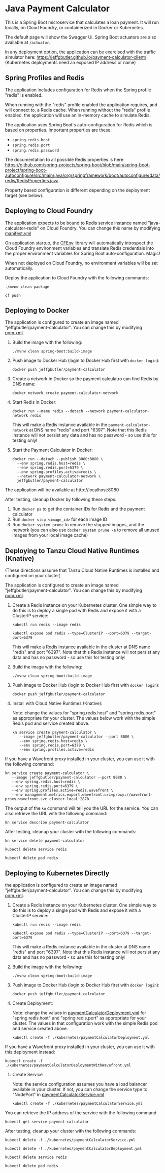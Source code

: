 # Java Payment Calculator

This is a Spring Boot microservice that calculates a loan payment. It will run locally, on Cloud Foundry, or
containerized in Docker or Kubernetes.

The default page will show the Swagger UI. Spring Boot actuators are also available at `/actuator`.

In any deployment option, the application can be exercised with the traffic simulator here:
https://jeffgbutler.github.io/payment-calculator-client/ (Kubernetes deployments need an exposed IP address or name)

## Spring Profiles and Redis
The application includes configuration for Redis when the Spring profile "redis" is enabled.

When running with the "redis" profile enabled the application requires, and will connect to, a Redis cache.
When running without the "redis" profile enabled, the application will use an in-memory cache to simulate Redis.

The application uses Spring Boot's auto-configuration for Redis which is based on properties.
Important properties are these:

- `spring.redis.host`
- `spring.redis.port`
- `spring.redis.password`

The documentation to all possible Redis properties is here:
https://github.com/spring-projects/spring-boot/blob/main/spring-boot-project/spring-boot-autoconfigure/src/main/java/org/springframework/boot/autoconfigure/data/redis/RedisProperties.java

Property based configuration is different depending on the deployment target (see below).

## Deploying to Cloud Foundry

The application expects to be bound to Redis service instance named "java-calculator-redis" on Cloud Foundry. You can
change this name by modifying [manifest.yml](manifest.yml)

On application startup, the [CFEnv](https://github.com/pivotal-cf/java-cfenv)
library will automatically introspect the Cloud Foundry environment variables and
translate Redis credentials into the proper environment variables for Spring Boot auto-configuration. Magic!

When not deployed on Cloud Foundry, no environment variables will be set automatically.

Deploy the application to Cloud Foundry with the following commands:

```shell
./mvnw clean package

cf push
```

## Deploying to Docker

The application is configured to create an image named "jeffgbutler/payment-calculator". You can change
this by modifying [pom.xml](pom.xml).

1. Build the image with the following:

   ```shell
   ./mvnw clean spring-boot:build-image
   ```

1. Push image to Docker Hub (login to Docker Hub first with `docker login`):

   ```shell
   docker push jeffgbutler/payment-calculator
   ```

1. Create a network in Docker so the payment calculatro can find Redis by DNS name:
   
   ```shell
   docker network create payment-calculator-network 
   ```
   
1. Start Redis in Docker:

   ```shell
   docker run --name redis --detach --network payment-calculator-network redis
   ```

   This will make a Redis instance available in the `payment-calculator-network` at DNS name "redis" and port "6397".
   Note that this Redis instance will not persist any data and has no password - so use this for testing only!

1. Start the Payment Calculator in Docker:

   ```shell
   docker run --detach --publish 8080:8080 \
     --env spring.redis.host=redis \
     --env spring.redis.port=6379 \
     --env spring.profiles.active=redis \
     --network payment-calculator-network \
     jeffgbutler/payment-calculator
   ```

The application will be available at http://localhost:8080

After testing, cleanup Docker by following these steps:

1. Run `docker ps` to get the container IDs for Redis and the payment calculator
1. Run `docker stop <image_id>` for each image ID
1. Run `docker system prune` to remove the stopped images, and the network (you can also use `docker system prune -a` to
   remove all unused images from your local image cache)

## Deploying to Tanzu Cloud Native Runtimes (Knative)

(These directions assume that Tanzu Cloud Native Runtimes is installed and configured on your cluster)

The application is configured to create an image named "jeffgbutler/payment-calculator". You can change
this by modifying [pom.xml](pom.xml).

1. Create a Redis instance on your Kubernetes cluster. One simple way to do this is to deploy a single pod with Redis
   and expose it with a ClusterIP service:
   
   ```shell
   kubectl run redis --image redis
   
   kubectl expose pod redis --type=ClusterIP --port=6379 --target-port=6379 
   ```
   
   This will make a Redis instance available in the cluster at DNS name "redis" and port "6397". Note that
   this Redis instance will not persist any data and has no password - so use this for testing only!

1. Build the image with the following:

   ```shell
   ./mvnw clean spring-boot:build-image
   ```

1. Push image to Docker Hub (login to Docker Hub first with `docker login`):

   ```shell
   docker push jeffgbutler/payment-calculator
   ```

1. Install with Cloud Native Runtimes (Knative):

   Note: change the values for "spring.redis.host" and "spring.redis.port" as appropriate for your cluster.
   The values below work with the simple Redis pod and service created above.

   ```shell
   kn service create payment-calculator \
      --image jeffgbutler/payment-calculator --port 8080 \
      --env spring.redis.host=redis \
      --env spring.redis.port=6379 \
      --env spring.profiles.active=redis
   ```

If you have a Wavefront proxy installed in your cluster, you can use it with the following command:

   ```shell
   kn service create payment-calculator \
      --image jeffgbutler/payment-calculator --port 8080 \
      --env spring.redis.host=redis \
      --env spring.redis.port=6379 \
      --env spring.profiles.active=redis,wavefront \
      --env management.metrics.export.wavefront.uri=proxy://wavefront-proxy.wavefront.svc.cluster.local:2878
   ```

The output of the `kn` command will tell you the URL for the service. You can also retrieve the URL
with the following command:

```shell
kn service describe payment-calculator
```

After testing, cleanup your cluster with the following commands:

```shell
kn service delete payment-calculator

kubectl delete service redis

kubectl delete pod redis
```

## Deploying to Kubernetes Directly

the application is configured to create an image named "jeffgbutler/payment-calculator". You can change
this by modifying [pom.xml](pom.xml).

1. Create a Redis instance on your Kubernetes cluster. One simple way to do this is to deploy a single pod with Redis
   and expose it with a ClusterIP service:

   ```shell
   kubectl run redis --image redis
   
   kubectl expose pod redis --type=ClusterIP --port=6379 --target-port=6379 
   ```

   This will make a Redis instance available in the cluster at DNS name "redis" and port "6397". Note that
   this Redis instance will not persist any data and has no password - so use this for testing only!

1. Build the image with the following:

   ```shell
   ./mvnw clean spring-boot:build-image
   ```

1. Push image to Docker Hub (login to Docker Hub first with `docker login`):

   ```shell
   docker push jeffgbutler/payment-calculator
   ```

1. Create Deployment:

   Note: change the values in [paymentCalculatorDeployment.yml](kubernetes/paymentCalculatorDeployment.yml)
   for "spring.redis.host" and "spring.redis.port" as appropriate for your cluster.
   The values in that configuration work with the simple Redis pod and service created above.

   ```shell
   kubectl create -f ./kubernetes/paymentCalculatorDeployment.yml
   ```
   
If you have a Wavefront proxy installed in your cluster, you can use it with this deployment instead:

   ```shell
   kubectl create -f ./kubernetes/paymentCalculatorDeploymentWithWavefront.yml
   ```

1. Create Service

   Note: the service configuration assumes you have a load balancer available in your cluster. If not,
   you can change the service type to "NodePort" in [paymentCalculatorService.yml](kubernetes/paymentCalculatorService.yml)

   ```shell
   kubectl create -f ./kubernetes/paymentCalculatorService.yml
   ```

You can retrieve the IP address of the service with the following command:

```shell
kubectl get service payment-calculator
```

After testing, cleanup your cluster with the following commands:

```shell
kubectl delete -f ./kubernetes/paymentCalculatorService.yml

kubectl delete -f ./kubernetes/paymentCalculatorDeployment.yml

kubectl delete service redis

kubectl delete pod redis
```
